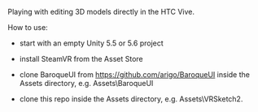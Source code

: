 Playing with editing 3D models directly in the HTC Vive.


How to use:

* start with an empty Unity 5.5 or 5.6 project

* install SteamVR from the Asset Store

* clone BaroqueUI from https://github.com/arigo/BaroqueUI inside
  the Assets directory, e.g. Assets\BaroqueUI

* clone this repo inside the Assets directory, e.g. Assets\VRSketch2.
